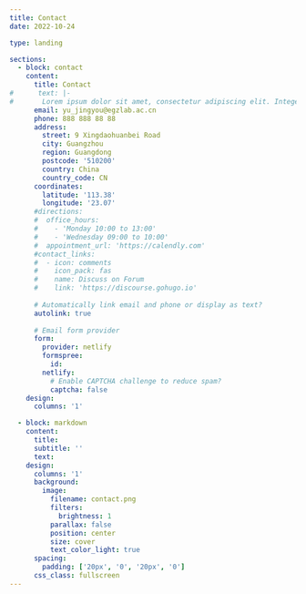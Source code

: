 ```yaml
---
title: Contact
date: 2022-10-24

type: landing

sections:
  - block: contact
    content:
      title: Contact
#      text: |-
#       Lorem ipsum dolor sit amet, consectetur adipiscing elit. Integer tempus augue non tempor egestas. Proin nisl nunc, dignissim in accumsan dapibus, auctor ullamcorper neque. Quisque at elit felis. Vestibulum ante ipsum primis in faucibus orci luctus et ultrices posuere cubilia curae; Aenean eget elementum odio. Cras interdum eget risus sit amet aliquet. In volutpat, nisl ut fringilla dignissim, arcu nisl suscipit ante, at accumsan sapien nisl eu eros.
      email: yu_jingyou@egzlab.ac.cn
      phone: 888 888 88 88
      address:
        street: 9 Xingdaohuanbei Road
        city: Guangzhou
        region: Guangdong
        postcode: '510200'
        country: China
        country_code: CN
      coordinates:
        latitude: '113.38'
        longitude: '23.07'
      #directions: 
      #  office_hours:
      #    - 'Monday 10:00 to 13:00'
      #    - 'Wednesday 09:00 to 10:00'
      #  appointment_url: 'https://calendly.com'
      #contact_links:
      #  - icon: comments
      #    icon_pack: fas
      #    name: Discuss on Forum
      #    link: 'https://discourse.gohugo.io'
    
      # Automatically link email and phone or display as text?
      autolink: true
    
      # Email form provider
      form:
        provider: netlify
        formspree:
          id:
        netlify:
          # Enable CAPTCHA challenge to reduce spam?
          captcha: false
    design:
      columns: '1'

  - block: markdown
    content:
      title:
      subtitle: ''
      text:
    design:
      columns: '1'
      background:
        image: 
          filename: contact.png
          filters:
            brightness: 1
          parallax: false
          position: center
          size: cover
          text_color_light: true
      spacing:
        padding: ['20px', '0', '20px', '0']
      css_class: fullscreen
---
```

